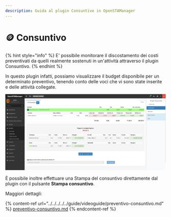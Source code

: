```yaml
---
description: Guida al plugin Consuntivo in OpenSTAManager
---
```


# 🪙 Consuntivo

{% hint style="info" %}
E' possibile monitorare il discostamento dei costi preventivati da quelli realmente sostenuti in un'attività attraverso il plugin Consuntivo.
{% endhint %}

In questo plugin infatti, possiamo visualizzare il budget disponibile per un determinato preventivo, tenendo conto delle voci che vi sono state inserite e delle attività collegate.

![](<../../../../../.gitbook/assets/image (211).png>)

È possibile inoltre effettuare una Stampa del consuntivo direttamente dal plugin con il pulsante **Stampa consuntivo**.

Maggiori dettagli:

{% content-ref url="../../../../../guide/videoguide/preventivo-consuntivo.md" %}
[preventivo-consuntivo.md](../../../../../guide/videoguide/preventivo-consuntivo.md)
{% endcontent-ref %}
